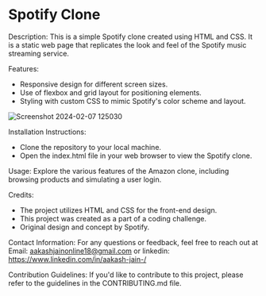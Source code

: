 # Spotify Clone

Description: This is a simple Spotify clone created using HTML and CSS. It is a static web page that replicates the look and feel of the Spotify music streaming service.

Features:
- Responsive design for different screen sizes.
- Use of flexbox and grid layout for positioning elements.
- Styling with custom CSS to mimic Spotify's color scheme and layout.

![Screenshot 2024-02-07 125030](https://github.com/aakasshhh/Spotify-Clone/assets/118706951/0796b9d3-bbdd-4a1c-a0d0-94faa735ab02)


Installation Instructions:
- Clone the repository to your local machine.
- Open the index.html file in your web browser to view the Spotify clone.


Usage: Explore the various features of the Amazon clone, including browsing products and simulating a user login. 

Credits: 
- The project utilizes HTML and CSS for the front-end design.
- This project was created as a part of a coding challenge.
- Original design and concept by Spotify.

Contact Information: For any questions or feedback, feel free to reach out at Email: aakashjainonline18@gmail.com or linkedin: https://www.linkedin.com/in/aakash-jain-/

Contribution Guidelines: If you'd like to contribute to this project, please refer to the guidelines in the CONTRIBUTING.md file.
